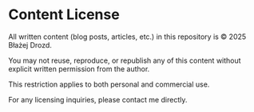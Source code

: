 # Content License

All written content (blog posts, articles, etc.) in this repository is © 2025 Błażej Drozd.

You may not reuse, reproduce, or republish any of this content without explicit written permission from the author.

This restriction applies to both personal and commercial use.

For any licensing inquiries, please contact me directly.
